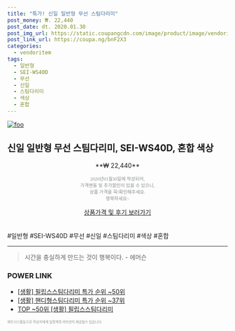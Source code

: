```yaml
--- 
title: "특가! 신일 일반형 무선 스팀다리미" 
post_money: ₩. 22,440 
post_date: dt. 2020.01.30 
post_img_url: https://static.coupangcdn.com/image/product/image/vendoritem/2018/10/17/3411858449/aa836827-f726-4839-b900-6f3ebc00e012.jpg 
post_link_url: https://coupa.ng/bnF2X3 
categories: 
  - vendoritem 
tags: 
  - 일반형 
  - SEI-WS40D 
  - 무선 
  - 신일 
  - 스팀다리미 
  - 색상 
  - 혼합 
--- 
```

[![foo](https://static.coupangcdn.com/image/product/image/vendoritem/2018/10/17/3411858449/aa836827-f726-4839-b900-6f3ebc00e012.jpg)](https://coupa.ng/bnF2X3) 

## 신일 일반형 무선 스팀다리미, SEI-WS40D, 혼합 색상 
<p style="text-align: center;">**₩ 22,440**</p> 
<p style="text-align: center;"><span style="color: #898c8f; font-family: Georgia,Times,serif; font-size: 0.75em;">2020년01월30일에 작성되어, <br>가격변동 및 추가할인이 있을 수 있으니,<br> 상품 가격을 꼭!확인해주세요.<br>행복하세요~</span> 
</p>	 
<div markdown="0" style="text-align: center;"><a href="https://coupa.ng/bnF2X3" class="btn btn--success">상품가격 및 후기 보러가기</a></div> 
<br><br> 
  #일반형 #SEI-WS40D #무선 #신일 #스팀다리미 #색상 #혼합 
<hr> 

> 시간을 충실하게 만드는 것이 행복이다. - 에머슨 


### POWER LINK

* <a href="https://blog.naver.com/sakai111/221787172275" target="_blank"> [생활] 필립스스팀다리미 특가 순위 ~50위</a>
* <a href="https://blog.naver.com/sakai111/221784664476" target="_blank"> [생활] 핸디형스팀다리미 특가 순위 ~37위</a>
* <a href="https://blog.naver.com/an0733/221787172276" target="_blank"> TOP ~50위 [생활] 필립스스팀다리미</a>

<span style="color: #898c8f; font-family: Georgia,Times,serif; font-size: 0.55em;">파트너스활동으로 작성자에게 일정액의 커미션이 제공될수 있습니다.</span> 
